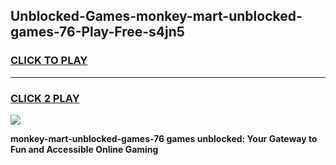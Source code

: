 
## Unblocked-Games-monkey-mart-unblocked-games-76-Play-Free-s4jn5
<h3>
<a href="https://premium76.site?title=monkey-mart-unblocked-games-76&ref=09A">CLICK TO PLAY</a></h3>
<hr>

<h3>
<a href="https://premium76.site?title=monkey-mart-unblocked-games-76&ref=09A">CLICK 2 PLAY</a>
  
</h3>

<a href="https://premium76.site?title=monkey-mart-unblocked-games-76&ref=09A"><img src="https://clearcache.store/games.png"></a>


**monkey-mart-unblocked-games-76 games unblocked: Your Gateway to Fun and Accessible Online Gaming**
